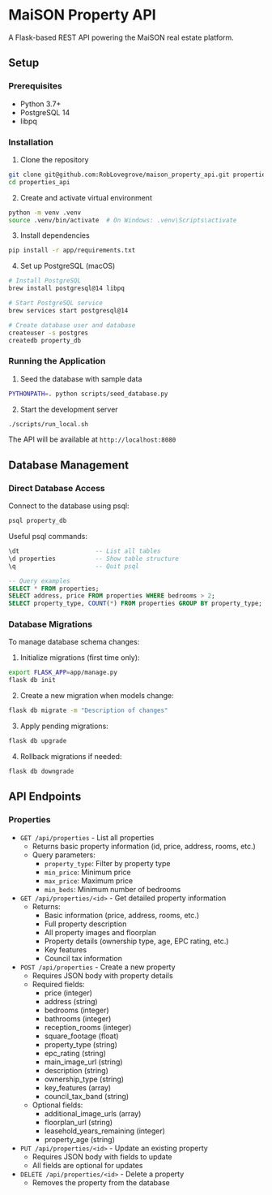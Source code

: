 # MaiSON Property API

A Flask-based REST API powering the MaiSON real estate platform.

## Setup

### Prerequisites
- Python 3.7+
- PostgreSQL 14
- libpq

### Installation

1. Clone the repository
```bash
git clone git@github.com:RobLovegrove/maison_property_api.git properties_api
cd properties_api
```

2. Create and activate virtual environment
```bash
python -m venv .venv
source .venv/bin/activate  # On Windows: .venv\Scripts\activate
```

3. Install dependencies
```bash
pip install -r app/requirements.txt
```

4. Set up PostgreSQL (macOS)
```bash
# Install PostgreSQL
brew install postgresql@14 libpq

# Start PostgreSQL service
brew services start postgresql@14

# Create database user and database
createuser -s postgres
createdb property_db
```

### Running the Application

1. Seed the database with sample data
```bash
PYTHONPATH=. python scripts/seed_database.py
```

2. Start the development server
```bash
./scripts/run_local.sh
```

The API will be available at `http://localhost:8080`

## Database Management

### Direct Database Access
Connect to the database using psql:
```bash
psql property_db
```

Useful psql commands:
```sql
\dt                     -- List all tables
\d properties           -- Show table structure
\q                      -- Quit psql

-- Query examples
SELECT * FROM properties;
SELECT address, price FROM properties WHERE bedrooms > 2;
SELECT property_type, COUNT(*) FROM properties GROUP BY property_type;
```

### Database Migrations
To manage database schema changes:

1. Initialize migrations (first time only):
```bash
export FLASK_APP=app/manage.py
flask db init
```

2. Create a new migration when models change:
```bash
flask db migrate -m "Description of changes"
```

3. Apply pending migrations:
```bash
flask db upgrade
```

4. Rollback migrations if needed:
```bash
flask db downgrade
```

## API Endpoints

### Properties
- `GET /api/properties` - List all properties
  - Returns basic property information (id, price, address, rooms, etc.)
  - Query parameters:
    - `property_type`: Filter by property type
    - `min_price`: Minimum price
    - `max_price`: Maximum price
    - `min_beds`: Minimum number of bedrooms
- `GET /api/properties/<id>` - Get detailed property information
  - Returns:
    - Basic information (price, address, rooms, etc.)
    - Full property description
    - All property images and floorplan
    - Property details (ownership type, age, EPC rating, etc.)
    - Key features
    - Council tax information
- `POST /api/properties` - Create a new property
  - Requires JSON body with property details
  - Required fields:
    - price (integer)
    - address (string)
    - bedrooms (integer)
    - bathrooms (integer)
    - reception_rooms (integer)
    - square_footage (float)
    - property_type (string)
    - epc_rating (string)
    - main_image_url (string)
    - description (string)
    - ownership_type (string)
    - key_features (array)
    - council_tax_band (string)
  - Optional fields:
    - additional_image_urls (array)
    - floorplan_url (string)
    - leasehold_years_remaining (integer)
    - property_age (string)
- `PUT /api/properties/<id>` - Update an existing property
  - Requires JSON body with fields to update
  - All fields are optional for updates
- `DELETE /api/properties/<id>` - Delete a property
  - Removes the property from the database